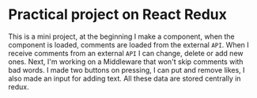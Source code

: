 # Practical project on React Redux

This is a mini project, at the beginning I make a component, when the component is loaded, comments are loaded from the external `API`. When I receive comments from an external `API`
I can change, delete or add new ones. Next, I'm working on a Middleware that won't skip comments with bad words. I made two buttons on pressing, I can put and remove likes, I also made an input for adding text. All these data are stored centrally in redux.
